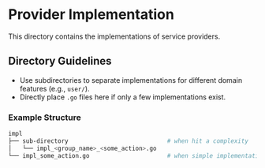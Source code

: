 # Provider Implementation

This directory contains the implementations of service providers.

## Directory Guidelines

- Use subdirectories to separate implementations for different domain features (e.g., `user/`).
- Directly place `.go` files here if only a few implementations exist.

### Example Structure

```bash
impl
├── sub-directory                            # when hit a complexity
│   └── impl_<group_name>_<some_action>.go
└── impl_some_action.go                      # when simple implementation
```